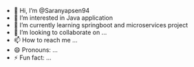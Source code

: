 - 👋 Hi, I’m @Saranyapsen94
- 👀 I’m interested in Java application
- 🌱 I’m currently learning springboot and microservices project
- 💞️ I’m looking to collaborate on ...
- 📫 How to reach me ...
- 😄 Pronouns: ...
- ⚡ Fun fact: ...

<!---
Saranyapsen94/Saranyapsen94 is a ✨ special ✨ repository because its `README.md` (this file) appears on your GitHub profile.
You can click the Preview link to take a look at your changes.
--->
